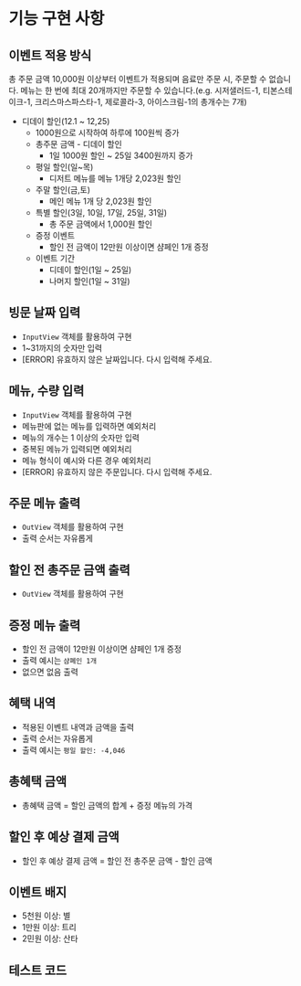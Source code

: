 # 기능 구현 사항

## 이벤트 적용 방식
총 주문 금액 10,000원 이상부터 이벤트가 적용되며 음료만 주문 시, 주문할 수 없습니다.
메뉴는 한 번에 최대 20개까지만 주문할 수 있습니다.(e.g. 시저샐러드-1, 티본스테이크-1, 크리스마스파스타-1, 제로콜라-3, 아이스크림-1의 총개수는 7개)

- 디데이 할인(12.1 ~ 12,25)
    - 1000원으로 시작하여 하루에 100원씩 증가
    - 총주문 금액 - 디데이 할인
        - 1일 1000원 할인 ~ 25일 3400원까지 증가
    - 평일 할인(일~목)
        - 디저트 메뉴를 메뉴 1개당 2,023원 할인
    - 주말 할인(금,토)
        - 메인 메뉴 1개 당 2,023원 할인
    - 특별 할인(3일, 10일, 17일, 25일, 31일)
        - 총 주문 금액에서 1,000원 할인
    - 증정 이벤트
        - 할인 전 금액이 12만원 이상이면 샴페인 1개 증정
    - 이벤트 기간
        - 디데이 할인(1일 ~ 25일)
        - 나머지 할인(1일 ~ 31일)
## 빙문 날짜 입력
- `InputView` 객체를 활용하여 구현
- 1~31까지의 숫자만 입력
- [ERROR] 유효하지 않은 날짜입니다. 다시 입력해 주세요.

## 메뉴, 수량 입력
- `InputView` 객체를 활용하여 구현
- 메뉴판에 없는 메뉴를 입력하면 예외처리
- 메뉴의 개수는 1 이상의 숫자만 입력
- 중복된 메뉴가 입력되면 예외처리
- 메뉴 형식이 예시와 다른 경우 예외처리
- [ERROR] 유효하지 않은 주문입니다. 다시 입력해 주세요.

## 주문 메뉴 출력
- `OutView` 객체를 활용하여 구현
- 출력 순서는 자유롭게

## 할인 전 총주문 금액 출력
- `OutView` 객체를 활용하여 구현

## 증정 메뉴 출력
- 할인 전 금액이 12만원 이상이면 샴페인 1개 증정
- 출력 예시는 `샴폐인 1개`
- 없으면 없음 출력

## 혜택 내역
- 적용된 이벤트 내역과 금액을 출력
- 출력 순서는 자유롭게
- 출력 예시는 `평일 할인: -4,046`

## 총혜택 금액
- 총혜택 금액 = 할인 금액의 합계 + 증정 메뉴의 가격

## 할인 후 예상 결제 금액
- 할인 후 예상 결제 금액 = 할인 전 총주문 금액 - 할인 금액

## 이벤트 배지

- 5천원 이상: 별
- 1만원 이상: 트리
- 2민원 이상: 산타

## 테스트 코드